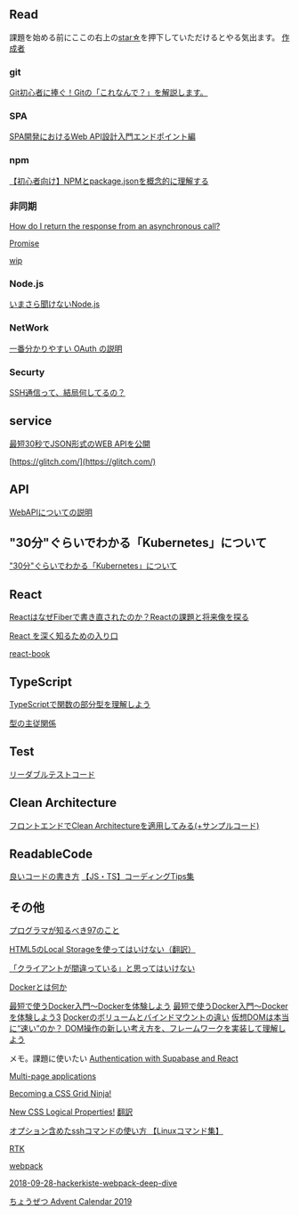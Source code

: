 
## Read

課題を始める前にここの右上の[star☆](https://github.com/kenmori/handsonFrontend/stargazers)を押下していただけるとやる気出ます。
[作成者](http://kenjimorita.jp/)

### git

[Git初心者に捧ぐ！Gitの「これなんで？」を解説します。](https://kray.jp/blog/git-why-explanation/)


### SPA
[SPA開発におけるWeb API設計入門エンドポイント編](https://www.hypertextcandy.com/web-api-url-design-primer)

### npm
[【初心者向け】NPMとpackage.jsonを概念的に理解する](https://qiita.com/righteous/items/e5448cb2e7e11ab7d477)
### 非同期

[How do I return the response from an asynchronous call?
](https://stackoverflow.com/questions/14220321/how-do-i-return-the-response-from-an-asynchronous-call)

[Promise](https://azu.github.io/promises-book/)

[wip](https://qiita.com/UTDoi/items/d49ea919818d9b519f93)

### Node.js

[いまさら聞けないNode.js](https://knowledge.sakura.ad.jp/24148/)
### NetWork
[一番分かりやすい OAuth の説明](https://qiita.com/TakahikoKawasaki/items/e37caf50776e00e733be)

### Securty
[SSH通信って、結局何してるの？](https://zenn.dev/naoki_mochizuki/articles/77b9b346a11ad9805f7e)

## service

[最短30秒でJSON形式のWEB APIを公開](https://json.okiba.me/)

[https://glitch.com/](https://glitch.com/)

## API

[WebAPIについての説明](https://qiita.com/busyoumono99/items/9b5ffd35dd521bafce47)

## "30分"ぐらいでわかる「Kubernetes」について
["30分"ぐらいでわかる「Kubernetes」について](https://www.slideshare.net/YuyaOhara/30kubernetes-81054893)
## React

[ReactはなぜFiberで書き直されたのか？Reactの課題と将来像を探る](https://html5experts.jp/shumpei-shiraishi/23265/)


[React を深く知るための入り口](https://zenn.dev/panda_program/articles/deep-dive-into-react)

[react-book](https://github.com/softchris/react-book?ref=java5cript.com)
## TypeScript

[TypeScriptで関数の部分型を理解しよう](https://www.kabuku.co.jp/developers/learn-subtyping-of-function)

[型の主従関係](https://speakerdeck.com/takefumiyoshii/typescript-falseliu-yi?slide=52)
## Test

[リーダブルテストコード](https://qiita.com/yonetty/items/7787a539d77396a3807e)

## Clean Architecture

[フロントエンドでClean Architectureを適用してみる(+サンプルコード)
](https://qiita.com/ttiger55/items/50d88e9dbf3039d7ab66)

## ReadableCode

[良いコードの書き方](https://qiita.com/alt_yamamoto/items/25eda376e6b947208996)
[【JS・TS】コーディングTips集](https://qiita.com/k-penguin-sato/items/81fbf561d2c4b68c74cc)

## その他

[プログラマが知るべき97のこと](https://xn--97-273ae6a4irb6e2hsoiozc2g4b8082p.com/)

[HTML5のLocal Storageを使ってはいけない（翻訳）](https://techracho.bpsinc.jp/hachi8833/2019_10_09/80851)

[「クライアントが間違っている」と思ってはいけない](https://uxmilk.jp/4941)

[Dockerとは何か](https://kitsune.blog/docker-summary#Docker%E3%81%A8VirtualBox%EF%BC%88Vagrant%EF%BC%89%E3%81%AE%E9%81%95%E3%81%84)

[最短で使うDocker入門～Dockerを体験しよう](https://codezine.jp/article/detail/12830)
[最短で使うDocker入門～Dockerを体験しよう3](https://codezine.jp/article/detail/12830?p=3)
[Dockerのボリュームとバインドマウントの違い](https://losenotime.jp/docker-mount/)
[仮想DOMは本当に“速い”のか？ DOM操作の新しい考え方を、フレームワークを実装して理解しよう](https://eh-career.com/engineerhub/entry/2020/02/18/103000)

メモ。課題に使いたい
[Authentication with Supabase and React](https://dev.to/ruanmartinelli/authentication-with-supabase-and-react-32h4)

[Multi-page applications](https://medium.com/a-beginners-guide-for-webpack-2/multi-page-applications-4ae2ebfabc37)

[Becoming a CSS Grid Ninja!](https://elad.medium.com/becoming-a-css-grid-ninja-f4c6db018cc1)

[New CSS Logical Properties!](https://elad.medium.com/new-css-logical-properties-bc6945311ce7)
[翻訳](https://coliss.com/articles/build-websites/operation/css/new-css-logical-properties.html)

[オプション含めたsshコマンドの使い方 【Linuxコマンド集】](https://eng-entrance.com/linux-command-ssh)

[RTK](https://morioh.com/p/2fd83698eafb?f=5c21fb01c16e2556b555ab32)

[webpack](https://www.webdesignleaves.com/pr/jquery/webpack_basic_01.html)

[2018-09-28-hackerkiste-webpack-deep-dive](https://peerigon.github.io/talks/2018-09-28-hackerkiste-webpack-deep-dive/)


[ちょうぜつ Advent Calendar 2019](https://qiita.com/advent-calendar/2019/memory-chan)